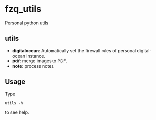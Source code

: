 # fzq_utils
Personal python utils

## utils

- **digitalocean**: Automatically set the firewall rules of personal digital-ocean instance.
- **pdf**: merge images to PDF.
- **note**: process notes.

## Usage

Type
```
utils -h
```
to see help.
